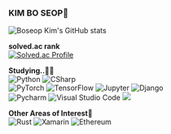 ### KIM BO SEOP🌈
![Boseop Kim's GitHub stats](https://github-readme-stats.vercel.app/api?username=platypus46&show_icons=true&theme=radical)

__solved.ac rank__  
[![Solved.ac Profile](http://mazassumnida.wtf/api/v2/generate_badge?boj=svolts)](https://solved.ac/svolts/)

__Studying..👨‍💻__  
![Python](https://img.shields.io/badge/Python-3776AB.svg?&style=for-the-badge&logo=Python&logoColor=white)
![CSharp](https://img.shields.io/badge/CSharp-239120.svg?&style=for-the-badge&logo=CSharp&logoColor=white)  
![PyTorch](https://img.shields.io/badge/PyTorch-EE4C2C.svg?&style=for-the-badge&logo=PyTorch&logoColor=white)
![TensorFlow](https://img.shields.io/badge/TensorFlow-FF6F00.svg?&style=for-the-badge&logo=TensorFlow&logoColor=white)
![Jupyter](https://img.shields.io/badge/Jupyter-F37626.svg?&style=for-the-badge&logo=Jupyter&logoColor=white)
![Django](https://img.shields.io/badge/Django-092E20.svg?&style=for-the-badge&logo=Django&logoColor=white)  
![Pycharm](https://img.shields.io/badge/Pycharm-000000.svg?&style=for-the-badge&logo=Pycharm&logoColor=white)
![Visual Studio Code](https://img.shields.io/badge/Visual%20Studio%20Code-007ACC.svg?&style=for-the-badge&logo=Visual%20Studio%20Code&logoColor=white)
<img src="https://img.shields.io/badge/unity-%23000000.svg?style=for-the-badge&logo=unity&logoColor=white"/>

__Other Areas of Interest🧐__  
![Rust](https://img.shields.io/badge/Rust-000000.svg?&style=for-the-badge&logo=Rust&logoColor=white)
![Xamarin](https://img.shields.io/badge/Xamarin-3498DB.svg?&style=for-the-badge&logo=Xamarin&logoColor=white)
![Ethereum](https://img.shields.io/badge/Ethereum-3C3C3D.svg?&style=for-the-badge&logo=Ethereum&logoColor=white)


